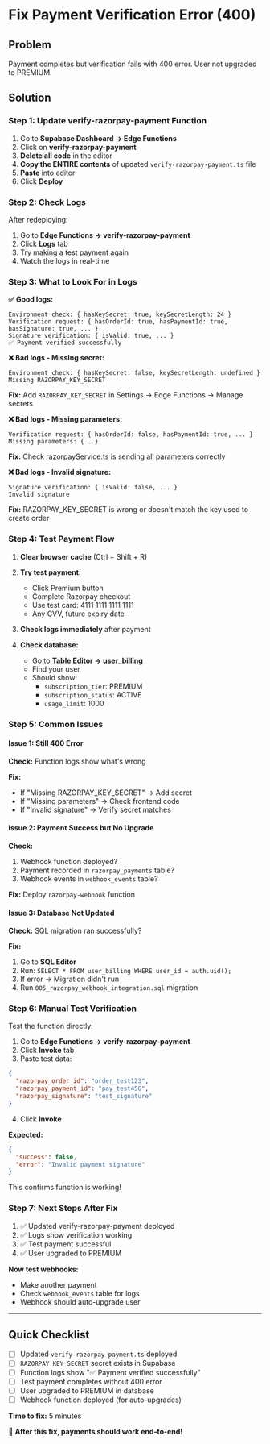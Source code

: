 # Fix Payment Verification Error (400)

## Problem
Payment completes but verification fails with 400 error. User not upgraded to PREMIUM.

## Solution

### Step 1: Update verify-razorpay-payment Function

1. Go to **Supabase Dashboard → Edge Functions**
2. Click on **verify-razorpay-payment**
3. **Delete all code** in the editor
4. **Copy the ENTIRE contents** of updated `verify-razorpay-payment.ts` file
5. **Paste** into editor
6. Click **Deploy**

### Step 2: Check Logs

After redeploying:

1. Go to **Edge Functions → verify-razorpay-payment**
2. Click **Logs** tab
3. Try making a test payment again
4. Watch the logs in real-time

### Step 3: What to Look For in Logs

**✅ Good logs:**
```
Environment check: { hasKeySecret: true, keySecretLength: 24 }
Verification request: { hasOrderId: true, hasPaymentId: true, hasSignature: true, ... }
Signature verification: { isValid: true, ... }
✅ Payment verified successfully
```

**❌ Bad logs - Missing secret:**
```
Environment check: { hasKeySecret: false, keySecretLength: undefined }
Missing RAZORPAY_KEY_SECRET
```

**Fix:** Add `RAZORPAY_KEY_SECRET` in Settings → Edge Functions → Manage secrets

**❌ Bad logs - Missing parameters:**
```
Verification request: { hasOrderId: false, hasPaymentId: true, ... }
Missing parameters: {...}
```

**Fix:** Check razorpayService.ts is sending all parameters correctly

**❌ Bad logs - Invalid signature:**
```
Signature verification: { isValid: false, ... }
Invalid signature
```

**Fix:** RAZORPAY_KEY_SECRET is wrong or doesn't match the key used to create order

### Step 4: Test Payment Flow

1. **Clear browser cache** (Ctrl + Shift + R)
2. **Try test payment:**
   - Click Premium button
   - Complete Razorpay checkout
   - Use test card: 4111 1111 1111 1111
   - Any CVV, future expiry date

3. **Check logs immediately** after payment

4. **Check database:**
   - Go to **Table Editor → user_billing**
   - Find your user
   - Should show:
     - `subscription_tier`: PREMIUM
     - `subscription_status`: ACTIVE
     - `usage_limit`: 1000

### Step 5: Common Issues

#### Issue 1: Still 400 Error

**Check:** Function logs show what's wrong

**Fix:** 
- If "Missing RAZORPAY_KEY_SECRET" → Add secret
- If "Missing parameters" → Check frontend code
- If "Invalid signature" → Verify secret matches

#### Issue 2: Payment Success but No Upgrade

**Check:** 
1. Webhook function deployed?
2. Payment recorded in `razorpay_payments` table?
3. Webhook events in `webhook_events` table?

**Fix:** Deploy `razorpay-webhook` function

#### Issue 3: Database Not Updated

**Check:** SQL migration ran successfully?

**Fix:**
1. Go to **SQL Editor**
2. Run: `SELECT * FROM user_billing WHERE user_id = auth.uid();`
3. If error → Migration didn't run
4. Run `005_razorpay_webhook_integration.sql` migration

### Step 6: Manual Test Verification

Test the function directly:

1. Go to **Edge Functions → verify-razorpay-payment**
2. Click **Invoke** tab
3. Paste test data:
```json
{
  "razorpay_order_id": "order_test123",
  "razorpay_payment_id": "pay_test456",
  "razorpay_signature": "test_signature"
}
```
4. Click **Invoke**

**Expected:** 
```json
{
  "success": false,
  "error": "Invalid payment signature"
}
```

This confirms function is working!

### Step 7: Next Steps After Fix

1. ✅ Updated verify-razorpay-payment deployed
2. ✅ Logs show verification working
3. ✅ Test payment successful
4. ✅ User upgraded to PREMIUM

**Now test webhooks:**
- Make another payment
- Check `webhook_events` table for logs
- Webhook should auto-upgrade user

---

## Quick Checklist

- [ ] Updated `verify-razorpay-payment.ts` deployed
- [ ] `RAZORPAY_KEY_SECRET` secret exists in Supabase
- [ ] Function logs show "✅ Payment verified successfully"
- [ ] Test payment completes without 400 error
- [ ] User upgraded to PREMIUM in database
- [ ] Webhook function deployed (for auto-upgrades)

**Time to fix:** 5 minutes

🎯 **After this fix, payments should work end-to-end!**


